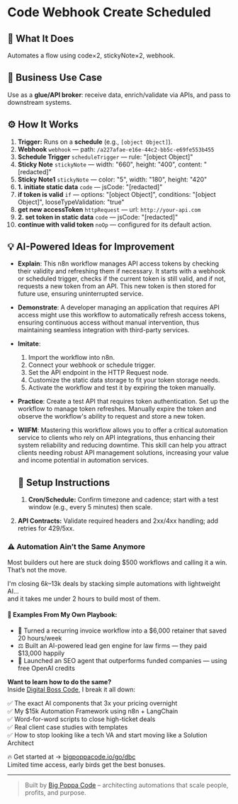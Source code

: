 # Code Webhook Create Scheduled
  ## 🚀 What It Does
  Automates a flow using code×2, stickyNote×2, webhook.
  
  ## 💼 Business Use Case
  Use as a **glue/API broker**: receive data, enrich/validate via APIs, and pass to downstream systems.
  
  ## ⚙️ How It Works
  1. **Trigger:** Runs on a **schedule** (e.g., `[object Object]`).
  2. **Webhook** `webhook` — path: `/a227afae-e16e-44c2-bb5c-e69fe553b455`
3. **Schedule Trigger** `scheduleTrigger` — rule: "[object Object]"
4. **Sticky Note** `stickyNote` — width: "660", height: "400", content: "[redacted]"
5. **Sticky Note1** `stickyNote` — color: "5", width: "180", height: "420"
6. **1. initiate static data** `code` — jsCode: "[redacted]"
7. **if token is valid** `if` — options: "[object Object]", conditions: "[object Object]", looseTypeValidation: "true"
8. **get new accessToken** `httpRequest` — url: `http://your-api.com`
9. **2. set token in static data** `code` — jsCode: "[redacted]"
10. **continue with valid token** `noOp` — configured for its default action.
  
  ## 💡 AI-Powered Ideas for Improvement
  - **Explain**: This n8n workflow manages API access tokens by checking their validity and refreshing them if necessary. It starts with a webhook or scheduled trigger, checks if the current token is still valid, and if not, requests a new token from an API. This new token is then stored for future use, ensuring uninterrupted service.

- **Demonstrate**: A developer managing an application that requires API access might use this workflow to automatically refresh access tokens, ensuring continuous access without manual intervention, thus maintaining seamless integration with third-party services.

- **Imitate**: 
  1. Import the workflow into n8n.
  2. Connect your webhook or schedule trigger.
  3. Set the API endpoint in the HTTP Request node.
  4. Customize the static data storage to fit your token storage needs.
  5. Activate the workflow and test it by expiring the token manually.

- **Practice**: Create a test API that requires token authentication. Set up the workflow to manage token refreshes. Manually expire the token and observe the workflow's ability to request and store a new token.

- **WIIFM**: Mastering this workflow allows you to offer a critical automation service to clients who rely on API integrations, thus enhancing their system reliability and reducing downtime. This skill can help you attract clients needing robust API management solutions, increasing your value and income potential in automation services.
  
  ## 🔧 Setup Instructions
  1. **Cron/Schedule:** Confirm timezone and cadence; start with a test window (e.g., every 5 minutes) then scale.
2. **API Contracts:** Validate required headers and 2xx/4xx handling; add retries for 429/5xx.
  
### ⚠️ Automation Ain’t the Same Anymore

Most builders out here are stuck doing $500 workflows and calling it a win.  
That’s not the move.  

I'm closing $6k–$13k deals by stacking simple automations with lightweight AI...  
and it takes me under 2 hours to build most of them.

#### 🧠 Examples From My Own Playbook:
- 🔁 Turned a recurring invoice workflow into a $6,000 retainer that saved 20 hours/week  
- ⚖️ Built an AI-powered lead gen engine for law firms — they paid $13,000 happily  
- 🚀 Launched an SEO agent that outperforms funded companies — using free OpenAI credits  

**Want to learn how to do the same?**  
Inside [Digital Boss Code](https://bigpoppacode.io/go/dbc), I break it all down:

✅ The exact AI components that 3x your pricing overnight  
✅ My $15k Automation Framework using n8n + LangChain  
✅ Word-for-word scripts to close high-ticket deals  
✅ Real client case studies with templates  
✅ How to stop looking like a tech VA and start moving like a Solution Architect  

🔥 Get started at → [bigpoppacode.io/go/dbc](https://bigpoppacode.io/go/dbc)  
Limited time access, early birds get the best bonuses.

---
> Built by [Big Poppa Code](https://bigpoppacode.io) – architecting automations that scale people, profits, and purpose.
  